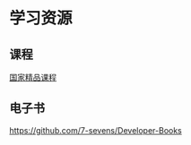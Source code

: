 # 学习资源



## 课程

[国家精品课程](http://www.chinaooc.cn/front/index.htm)



## 电子书

https://github.com/7-sevens/Developer-Books